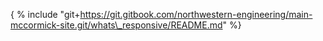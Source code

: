{% include "git+https://git.gitbook.com/northwestern-engineering/main-mccormick-site.git/whats\_responsive/README.md" %}





